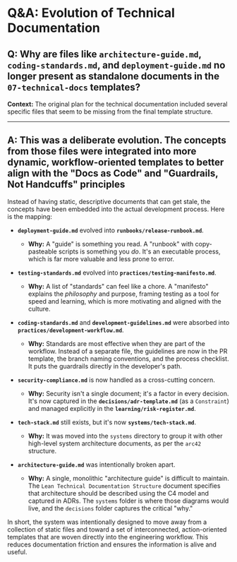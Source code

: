 # Q&A: Evolution of Technical Documentation

## Q: Why are files like `architecture-guide.md`, `coding-standards.md`, and `deployment-guide.md` no longer present as standalone documents in the `07-technical-docs` templates?

**Context:** The original plan for the technical documentation included several specific files that seem to be missing from the final template structure.

---

## A: This was a deliberate evolution. The concepts from those files were integrated into more dynamic, workflow-oriented templates to better align with the "Docs as Code" and "Guardrails, Not Handcuffs" principles

Instead of having static, descriptive documents that can get stale, the concepts have been embedded into the actual development process. Here is the mapping:

* **`deployment-guide.md`** evolved into **`runbooks/release-runbook.md`**.
  * **Why:** A "guide" is something you read. A "runbook" with copy-pasteable scripts is something you *do*. It's an executable process, which is far more valuable and less prone to error.

* **`testing-standards.md`** evolved into **`practices/testing-manifesto.md`**.
  * **Why:** A list of "standards" can feel like a chore. A "manifesto" explains the *philosophy* and purpose, framing testing as a tool for speed and learning, which is more motivating and aligned with the culture.

* **`coding-standards.md`** and **`development-guidelines.md`** were absorbed into **`practices/development-workflow.md`**.
  * **Why:** Standards are most effective when they are part of the workflow. Instead of a separate file, the guidelines are now in the PR template, the branch naming conventions, and the process checklist. It puts the guardrails directly in the developer's path.

* **`security-compliance.md`** is now handled as a cross-cutting concern.
  * **Why:** Security isn't a single document; it's a factor in every decision. It's now captured in the **`decisions/adr-template.md`** (as a `Constraint`) and managed explicitly in the **`learning/risk-register.md`**.

* **`tech-stack.md`** still exists, but it's now **`systems/tech-stack.md`**.
  * **Why:** It was moved into the `systems` directory to group it with other high-level system architecture documents, as per the `arc42` structure.

* **`architecture-guide.md`** was intentionally broken apart.
  * **Why:** A single, monolithic "architecture guide" is difficult to maintain. The `Lean Technical Documentation Structure` document specifies that architecture should be described using the C4 model and captured in ADRs. The `systems` folder is where those diagrams would live, and the `decisions` folder captures the critical "why."

In short, the system was intentionally designed to move away from a collection of static files and toward a set of interconnected, action-oriented templates that are woven directly into the engineering workflow. This reduces documentation friction and ensures the information is alive and useful.
